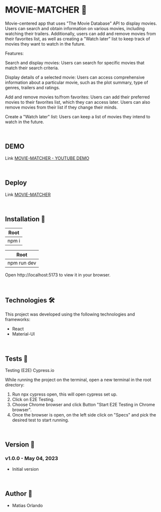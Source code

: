 # MOVIE-MATCHER 🎥

Movie-centered app that uses "The Movie Database" API to display movies. Users can search and obtain information on various movies, including watching their trailers. Additionally, users can add and remove movies from their favorites list, as well as creating a "Watch later" list to keep track of movies they want to watch in the future.

Features:

Search and display movies: Users can search for specific movies that match their search criteria.

Display details of a selected movie: Users can access comprehensive information about a particular movie, such as the plot summary, type of genres, trailers and ratings.

Add and remove movies to/from favorites: Users can add their preferred movies to their favorites list, which they can access later. Users can also remove movies from their list if they change their minds.

Create a "Watch later" list: Users can keep a list of movies they intend to watch in the future.

<br>

## DEMO

Link <a href="https://www.youtube.com/watch?v=_W35mSvpBTA">MOVIE-MATCHER - YOUTUBE DEMO</a>

<br>

## Deploy

Link <a href="https://movie-matcher.vercel.app/">MOVIE-MATCHER</a>

<br>

## Installation :hammer:

| Root
|---------
| npm i

| Root
|---------
| npm run dev

Open http://localhost:5173 to view it in your browser.

<br>

## Technologies 🛠️

This project was developed using the following technologies and frameworks:

<ul>
<li>React</li>
<li>Material-UI</li>
</ul>

<br>

## Tests :nut_and_bolt:

Testing (E2E) Cypress.io

While running the project on the terminal, open a new terminal in the root directory:

<ol>
<li>Run npx cypress open, this will open cypress set up.</li>
<li>Click on E2E Testing.</li>
<li>Choose Chrome browser and click Button "Start E2E Testing in Chrome browser".</li>
<li>Once the browser is open, on the left side click on "Specs" and pick the desired test to start running.</li>
</ol>

<br>

## Version :pencil:

### v1.0.0 - May 04, 2023

- Initial version

<br>

## Author :rocket:

- Matias Orlando
